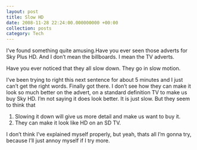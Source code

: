 ```yaml
---
layout: post
title: Slow HD
date: 2008-11-28 22:24:00.000000000 +00:00
collection: posts
category: Tech
---
```


<div>I’ve found something quite amusing.Have you ever seen those adverts for Sky Plus HD. And I don’t mean the billboards. I mean the TV adverts.

Have you ever noticed that they all slow down. They go in slow motion.

I’ve been trying to right this next sentence for about 5 minutes and I just can’t get the right words. Finally got there. I don’t see how they can make it look so much better on the advert, on a standard definition TV to make us buy Sky HD. I’m not saying it does look better. It is just slow. But they seem to think that

1. Slowing it down will give us more detail and make us want to buy it.  
2. They can make it look like HD on an SD TV.

I don’t think I’ve explained myself properly, but yeah, thats all I’m gonna try, because I’ll just annoy myself if I try more.

</div>
